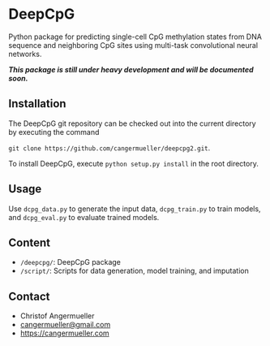 DeepCpG
=======

Python package for predicting single-cell CpG methylation states from DNA
sequence and neighboring CpG sites using multi-task convolutional neural
networks.

***This package is still under heavy development and will be documented soon.***

Installation
------------

The DeepCpG git repository can be checked out into the current directory by
executing the command

``git clone https://github.com/cangermueller/deepcpg2.git``.

To install DeepCpG, execute `python setup.py install` in the root directory.

Usage
-----
Use `dcpg_data.py` to generate the input data, `dcpg_train.py` to train models,
and `dcpg_eval.py` to evaluate trained models.

Content
-------
* `/deepcpg/`: DeepCpG package
* `/script/`: Scripts for data generation, model training, and imputation

Contact
-------
* Christof Angermueller
* cangermueller@gmail.com
* https://cangermueller.com
